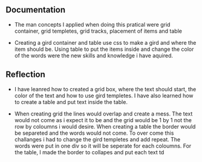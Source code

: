 ## Documentation
- The man concepts I applied when doing this pratical were grid container, grid templetes, grid tracks, placement of items and table

- Creating a gird container and table use css to make a gird and where the item should be. Using table to put the items inside and
  change the color of the words were the new skills and knowledge i have aquired.

 ## Reflection
- I have leanred how to created a grid box, where the text should start, the color of the text and how to use gird templetes. I have 
  also learned how to create a table and put text inside the table.

- When creating grid the lines would overlap and create a mess. The text would not come as i expect it to be and the grid would be 1 by 1 not the 
  row by coloumns i would desire. When creating a table the border would be separeted and the words would not come. To over come this challanges 
  i had to change the gird templetes and add repeat. The words were put in one div so it will be seperate for each coloumns. For the table, I made the border to collapes and put each text td